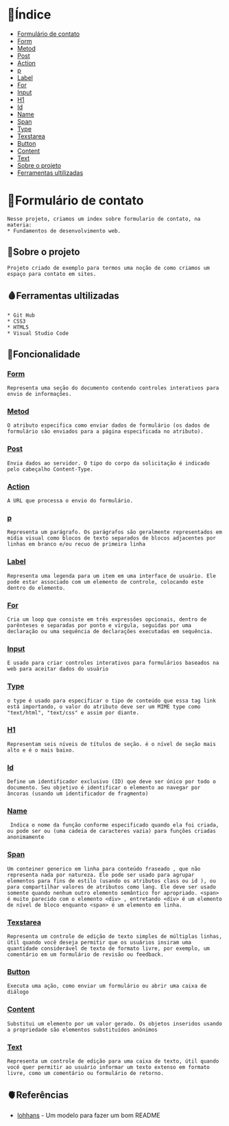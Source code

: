 # 🦇Índice
* [Formulário de contato](#formulário-de-contato)
* [Form](#form)
* [Metod](#metod)
* [Post](#post)
* [Action](#action)
* [p](#p)
* [Label](#label)
* [For](#for)
* [Input](#input)
* [H1](#h1)
* [Id](#id)
* [Name](#name)
* [Span](#post)
* [Type](#Type)
* [Texstarea](#texsterea)
* [Button](#button)
* [Content](#content)
* [Text](#text)
* [Sobre o projeto](#sobre-o-projeto)
* [Ferramentas ultilizadas](#ferramentas-ultilizadas)

# 👻Formulário de contato 
    Nesse projeto, criamos um index sobre formulario de contato, na materia: 
    * Fundamentos de desenvolvimento web.  

## 🎃Sobre o projeto 
    Projeto criado de exemplo para termos uma noção de como criamos um espaço para contato em sites. 

 ## 🩸Ferramentas ultilizadas 
    * Git Hub
    * CSS3
    * HTML5
    * Visual Studio Code

## 🦇Foncionalidade

### [Form](https://developer.mozilla.org/en-US/docs/Web/HTML/Element/form)
    Representa uma seção do documento contendo controles interativos para envio de informações.

### [Metod](https://www.w3schools.com/tags/att_method.asp)
    O atributo especifica como enviar dados de formulário (os dados de formulário são enviados para a página especificada no atributo).

### [Post](Shttps://developer.mozilla.org/pt-BR/docs/Web/HTTP/Methods/POST)
    Envia dados ao servidor. O tipo do corpo da solicitação é indicado pelo cabeçalho Content-Type.

### [Action](https://developer.mozilla.org/en-US/docs/Web/HTML/Element/form)
    A URL que processa o envio do formulário.

### [p](https://developer.mozilla.org/pt-BR/docs/Web/HTML/Element/p)
    Representa um parágrafo. Os parágrafos são geralmente representados em mídia visual como blocos de texto separados de blocos adjacentes por linhas em branco e/ou recuo de primeira linha

### [Label](https://developer.mozilla.org/pt-BR/docs/Web/HTML/Element/label)
    Representa uma legenda para um item em uma interface de usuário. Ele pode estar associado com um elemento de controle, colocando este dentro do elemento.

### [For](https://developer.mozilla.org/pt-BR/docs/Web/JavaScript/Reference/Statements/for)
    Cria um loop que consiste em três expressões opcionais, dentro de parênteses e separadas por ponto e vírgula, seguidas por uma declaração ou uma sequência de declarações executadas em sequência.

### [Input](https://developer.mozilla.org/en-US/docs/Web/HTML/Element/input)
    E usado para criar controles interativos para formulários baseados na web para aceitar dados do usuário
 
### [Type](https://www.w3schools.com/html/html_form_elements.asp)
    o type é usado para especificar o tipo de conteúdo que essa tag link está importando, o valor do atributo deve ser um MIME type como "text/html", "text/css" e assim por diante.

### [H1](https://developer.mozilla.org/en-US/docs/Web/HTML/Element/Heading_Elements)
    Representam seis níveis de títulos de seção. é o nível de seção mais alto e é o mais baixo.

### [Id](https://developer.mozilla.org/pt-BR/docs/Web/HTML/Global_attributes/id)
    Define um identificador exclusivo (ID) que deve ser único por todo o documento. Seu objetivo é identificar o elemento ao navegar por âncoras (usando um identificador de fragmento)

### [Name](https://developer.mozilla.org/en-US/docs/Web/JavaScript/Reference/Global_Objects/Function/name#try_it)
     Indica o nome da função conforme especificado quando ela foi criada, ou pode ser ou (uma cadeia de caracteres vazia) para funções criadas anonimamente

### [Span](https://developer.mozilla.org/pt-BR/docs/Web/HTML/Element/span)
    Um conteiner generico em linha para conteúdo fraseado , que não representa nada por natureza. Ele pode ser usado para agrupar elementos para fins de estilo (usando os atributos class ou id ), ou para compartilhar valores de atributos como lang. Ele deve ser usado somente quando nenhum outro elemento semântico for apropriado. <span> é muito parecido com o elemento <div> , entretando <div> é um elemento de nível de bloco enquanto <span> é um elemento em linha.

### [Texstarea](https://developer.mozilla.org/en-US/docs/Web/HTML/Element/textarea)
    Representa um controle de edição de texto simples de múltiplas linhas, útil quando você deseja permitir que os usuários insiram uma quantidade considerável de texto de formato livre, por exemplo, um comentário em um formulário de revisão ou feedback.

### [Button](https://developer.mozilla.org/en-US/docs/Web/HTML/Element/Heading_Elements)
    Executa uma ação, como enviar um formulário ou abrir uma caixa de diálogo

### [Content](https://developer.mozilla.org/en-US/docs/Web/CSS/content)
    Substitui um elemento por um valor gerado. Os objetos inseridos usando a propriedade são elementos substituídos anônimos

### [Text](https://developer.mozilla.org/pt-BR/docs/Web/HTML/Element/textarea)
    Representa um controle de edição para uma caixa de texto, útil quando você quer permitir ao usuário informar um texto extenso em formato livre, como um comentário ou formulário de retorno.

## 🫀Referências

* [lohhans](https://gist.github.com/lohhans/f8da0b147550df3f96914d3797e9fb89) - Um modelo para fazer um bom README